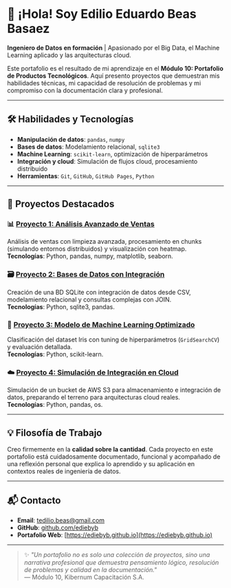 # 👋 ¡Hola! Soy Edilio Eduardo Beas Basaez

**Ingeniero de Datos en formación** | Apasionado por el Big Data, el Machine Learning aplicado y las arquitecturas cloud.

Este portafolio es el resultado de mi aprendizaje en el **Módulo 10: Portafolio de Productos Tecnológicos**. Aquí presento proyectos que demuestran mis habilidades técnicas, mi capacidad de resolución de problemas y mi compromiso con la documentación clara y profesional.

---

## 🛠️ Habilidades y Tecnologías

- **Manipulación de datos**: `pandas`, `numpy`
- **Bases de datos**: Modelamiento relacional, `sqlite3`
- **Machine Learning**: `scikit-learn`, optimización de hiperparámetros
- **Integración y cloud**: Simulación de flujos cloud, procesamiento distribuido
- **Herramientas**: `Git`, `GitHub`, `GitHub Pages`, `Python`

---

## 📂 Proyectos Destacados

### 📊 [Proyecto 1: Análisis Avanzado de Ventas](https://github.com/ediebyb/proyecto-1)
Análisis de ventas con limpieza avanzada, procesamiento en chunks (simulando entornos distribuidos) y visualización con heatmap.  
**Tecnologías**: Python, pandas, numpy, matplotlib, seaborn.

### 🗃️ [Proyecto 2: Bases de Datos con Integración](https://github.com/ediebyb/proyecto-2)
Creación de una BD SQLite con integración de datos desde CSV, modelamiento relacional y consultas complejas con JOIN.  
**Tecnologías**: Python, sqlite3, pandas.

### 🤖 [Proyecto 3: Modelo de Machine Learning Optimizado](https://github.com/ediebyb/proyecto-3)
Clasificación del dataset Iris con tuning de hiperparámetros (`GridSearchCV`) y evaluación detallada.  
**Tecnologías**: Python, scikit-learn.

### ☁️ [Proyecto 4: Simulación de Integración en Cloud](https://github.com/ediebyb/proyecto-cloud)
Simulación de un bucket de AWS S3 para almacenamiento e integración de datos, preparando el terreno para arquitecturas cloud reales.  
**Tecnologías**: Python, pandas, os.

---

## 💡 Filosofía de Trabajo

Creo firmemente en la **calidad sobre la cantidad**. Cada proyecto en este portafolio está cuidadosamente documentado, funcional y acompañado de una reflexión personal que explica lo aprendido y su aplicación en contextos reales de ingeniería de datos.

---

## 📬 Contacto

- **Email**: [tedilio.beas@gmail.com](mailto:tedilio.beas@gmail.com)
- **GitHub**: [github.com/ediebyb](https://github.com/ediebyb)
- **Portafolio Web**: [https://ediebyb.github.io](https://ediebyb.github.io)

---

> ✨ *"Un portafolio no es solo una colección de proyectos, sino una narrativa profesional que demuestra pensamiento lógico, resolución de problemas y calidad en la documentación."*  
> — Módulo 10, Kibernum Capacitación S.A.
